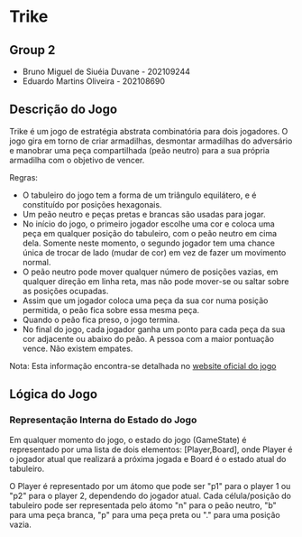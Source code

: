 # Trike

## Group 2
- Bruno Miguel de Siuéia Duvane - 202109244
- Eduardo Martins Oliveira - 202108690

## Descrição do Jogo
  Trike é um jogo de estratégia abstrata combinatória para dois jogadores. O jogo gira em torno de criar armadilhas, desmontar armadilhas do adversário e manobrar uma peça compartilhada (peão neutro) para a sua própria armadilha com o objetivo de vencer.
  
  Regras: 
  - O tabuleiro do jogo tem a forma de um triângulo equilátero, e é constituído por posições hexagonais.
  - Um peão neutro e peças pretas e brancas são usadas para jogar.
  - No início do jogo, o primeiro jogador escolhe uma cor e coloca uma peça em qualquer posição do tabuleiro, com o peão neutro em cima dela. Somente neste momento, o segundo jogador tem uma chance única de trocar de lado (mudar de cor) em vez de fazer um movimento normal.
  - O peão neutro pode mover qualquer número de posições vazias, em qualquer direção em linha reta, mas não pode mover-se ou saltar sobre as posições ocupadas.
  - Assim que um jogador coloca uma peça da sua cor numa posição permitida, o peão fica sobre essa mesma peça.
  - Quando o peão fica preso, o jogo termina.
  - No final do jogo, cada jogador ganha um ponto para cada peça da sua cor adjacente ou abaixo do peão. A pessoa com a maior pontuação vence. Não existem empates.
    
Nota: Esta informação encontra-se detalhada no [website oficial do jogo](https://boardgamegeek.com/boardgame/307379/trike)

## Lógica do Jogo
### Representação Interna do Estado do Jogo
  Em qualquer momento do jogo, o estado do jogo (GameState) é representado por uma lista de dois elementos: [Player,Board], onde Player é o jogador atual que realizará a próxima jogada e Board é o estado atual do tabuleiro.
  
  O Player é representado por um átomo que pode ser "p1" para o player 1 ou "p2" para o player 2, dependendo do jogador atual. Cada célula/posição do tabuleiro pode ser representada pelo átomo "n" para o peão neutro, "b" para uma peça branca, "p" para uma peça preta ou "." para uma posição vazia. 

